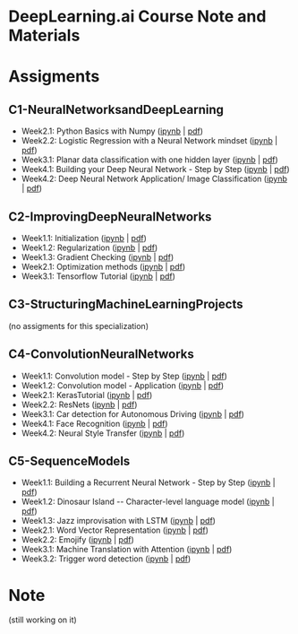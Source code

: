 # DeepLearning.ai Course Note and Materials



# Assigments
## C1-NeuralNetworksandDeepLearning
- Week2.1: Python Basics with Numpy ([ipynb](./Assigments/C1-NeuralNetworksandDeepLearning/Week%202/Python%20Basics%20with%20Numpy/Python%20Basics%20With%20Numpy%20v3.ipynb) |  [pdf](./Assigments/C1-NeuralNetworksandDeepLearning/Week%202/Python%20Basics%20with%20Numpy/Python%20Basics%20With%20Numpy%20v3.pdf))
- Week2.2: Logistic Regression with a Neural Network mindset ([ipynb](./Assigments/C1-NeuralNetworksandDeepLearning/Week%202/Logistic%20Regression%20as%20a%20Neural%20Network/Logistic%20Regression%20with%20a%20Neural%20Network%20mindset%20v5.ipynb) |  [pdf](./Assigments/C1-NeuralNetworksandDeepLearning/Week%202/Logistic%20Regression%20as%20a%20Neural%20Network/Logistic%20Regression%20with%20a%20Neural%20Network%20mindset%20v5.pdf))
- Week3.1: Planar data classification with one hidden layer ([ipynb](./Assigments/C1-NeuralNetworksandDeepLearning/Week%203/Planar%20data%20classification%20with%20one%20hidden%20layer/Planar%20data%20classification%20with%20one%20hidden%20layer%20v5.ipynb) |  [pdf](./Assigments/C1-NeuralNetworksandDeepLearning/Week%203/Planar%20data%20classification%20with%20one%20hidden%20layer/Planar%20data%20classification%20with%20one%20hidden%20layer%20v5.pdf))
- Week4.1: Building your Deep Neural Network - Step by Step ([ipynb](./Assigments/C1-NeuralNetworksandDeepLearning/Week%204/Building%20your%20Deep%20Neural%20Network%20-%20Step%20by%20Step/Building%20your%20Deep%20Neural%20Network%20-%20Step%20by%20Step%20v8.ipynb) |  [pdf](./Assigments/C1-NeuralNetworksandDeepLearning/Week%204/Building%20your%20Deep%20Neural%20Network%20-%20Step%20by%20Step/Building%20your%20Deep%20Neural%20Network%20-%20Step%20by%20Step%20v8.pdf))
- Week4.2: Deep Neural Network Application/ Image Classification ([ipynb](./Assigments/C1-NeuralNetworksandDeepLearning/Week%204/Deep%20Neural%20Network%20Application:%20Image%20Classification/Deep%20Neural%20Network%20-%20Application%20v8.ipynb) |  [pdf](./Assigments/C1-NeuralNetworksandDeepLearning/Week%204/Deep%20Neural%20Network%20Application:%20Image%20Classification/Deep%20Neural%20Network%20-%20Application%20v8.pdf))

## C2-ImprovingDeepNeuralNetworks
- Week1.1: Initialization ([ipynb](./Assigments/C2-ImprovingDeepNeuralNetworks/week5/Initialization/Initialization.ipynb) |  [pdf](./Assigments/C2-ImprovingDeepNeuralNetworks/week5/Initialization/Initialization.pdf))
- Week1.2: Regularization ([ipynb](./Assigments/C2-ImprovingDeepNeuralNetworks/week5/Regularization/Regularization%20-%20v2.ipynb) |  [pdf](./Assigments/C2-ImprovingDeepNeuralNetworks/week5/Regularization/Regularization%20-%20v2.pdf))
- Week1.3: Gradient Checking ([ipynb](./Assigments/C2-ImprovingDeepNeuralNetworks/week5/Gradient%20Checking/Gradient%20Checking%20v1.ipynb) |  [pdf](./Assigments/C2-ImprovingDeepNeuralNetworks/week5/Gradient%20Checking/Gradient%20Checking%20v1.pdf))
- Week2.1: Optimization methods ([ipynb](./Assigments/C2-ImprovingDeepNeuralNetworks/week6/Optimization%20methods.ipynb) |  [pdf](./Assigments/C2-ImprovingDeepNeuralNetworks/week6/Optimization%20methods.pdf))
- Week3.1: Tensorflow Tutorial ([ipynb](./Assigments/C2-ImprovingDeepNeuralNetworks/week7/Tensorflow%20Tutorial.ipynb) |  [pdf](./Assigments/C2-ImprovingDeepNeuralNetworks/week7/Tensorflow%20Tutorial.pdf))

## C3-StructuringMachineLearningProjects
(no assigments for this specialization)

## C4-ConvolutionNeuralNetworks
- Week1.1: Convolution model - Step by Step ([ipynb](./Assigments/C4-ConvolutionNeuralNetworks/week1/Convolution%20model%20-%20Step%20by%20Step%20-%20v2.ipynb) |  [pdf](./Assigments/C4-ConvolutionNeuralNetworks/week1/Convolution%20model%20-%20Step%20by%20Step%20-%20v2.pdf))
- Week1.2: Convolution model - Application ([ipynb](./Assigments/C4-ConvolutionNeuralNetworks/week1/Convolution%20model%20-%20Application%20-%20v1.ipynb) |  [pdf](./Assigments/C4-ConvolutionNeuralNetworks/week1/Convolution%20model%20-%20Application%20-%20v1.pdf))
- Week2.1: KerasTutorial ([ipynb](./Assigments/C4-ConvolutionNeuralNetworks/week2/KerasTutorial/Keras%20-%20Tutorial%20-%20Happy%20House%20v2.ipynb) |  [pdf](./Assigments/C4-ConvolutionNeuralNetworks/week2/KerasTutorial/Keras%20-%20Tutorial%20-%20Happy%20House%20v2.pdf))
- Week2.2: ResNets ([ipynb](./Assigments/C4-ConvolutionNeuralNetworks/week2/ResNets/Residual%20Networks%20-%20v2.ipynb) |  [pdf](./Assigments/C4-ConvolutionNeuralNetworks/week2/ResNets/Residual%20Networks%20-%20v2.pdf))
- Week3.1: Car detection for Autonomous Driving ([ipynb](./Assigments/C4-ConvolutionNeuralNetworks/week3/Car%20detection%20for%20Autonomous%20Driving/Autonomous%20driving%20application%20-%20Car%20detection%20-%20v3.ipynb) |  [pdf](./Assigments/C4-ConvolutionNeuralNetworks/week3/Car%20detection%20for%20Autonomous%20Driving/Autonomous%20driving%20application%20-%20Car%20detection%20-%20v3.pdf))
- Week4.1: Face Recognition ([ipynb](./Assigments/C4-ConvolutionNeuralNetworks/week4/Face%20Recognition/Face%20Recognition%20for%20the%20Happy%20House%20-%20v3.ipynb) |  [pdf](./Assigments/C4-ConvolutionNeuralNetworks/week4/Face%20Recognition/Face%20Recognition%20for%20the%20Happy%20House%20-%20v3.pdf))
- Week4.2: Neural Style Transfer ([ipynb](./Assigments/C4-ConvolutionNeuralNetworks/week4/Neural%20Style%20Transfer/Art%20Generation%20with%20Neural%20Style%20Transfer%20-%20v2.ipynb) |  [pdf](./Assigments/C4-ConvolutionNeuralNetworks/week4/Neural%20Style%20Transfer/Art%20Generation%20with%20Neural%20Style%20Transfer%20-%20v2.pdf))

## C5-SequenceModels
- Week1.1: Building a Recurrent Neural Network - Step by Step ([ipynb](./Assigments/C5-SequenceModels/Week%201/Building%20a%20Recurrent%20Neural%20Network%20-%20Step%20by%20Step/Building%20a%20Recurrent%20Neural%20Network%20-%20Step%20by%20Step%20-%20v3.ipynb) |  [pdf](./Assigments/C5-SequenceModels/Week%201/Building%20a%20Recurrent%20Neural%20Network%20-%20Step%20by%20Step/Building%20a%20Recurrent%20Neural%20Network%20-%20Step%20by%20Step%20-%20v3.pdf))
- Week1.2: Dinosaur Island -- Character-level language model ([ipynb](./Assigments/C5-SequenceModels/Week%201/Dinosaur%20Island%20--%20Character-level%20language%20model/Dinosaurus%20Island%20--%20Character%20level%20language%20model%20final%20-%20v3.ipynb) |  [pdf](./Assigments/C5-SequenceModels/Week%201/Dinosaur%20Island%20--%20Character-level%20language%20model/Dinosaurus%20Island%20--%20Character%20level%20language%20model%20final%20-%20v3.pdf))
- Week1.3: Jazz improvisation with LSTM ([ipynb](./Assigments/C5-SequenceModels/Week%201/Jazz%20improvisation%20with%20LSTM/Improvise%20a%20Jazz%20Solo%20with%20an%20LSTM%20Network%20-%20v3.ipynb) |  [pdf](./Assigments/C5-SequenceModels/Week%201/Jazz%20improvisation%20with%20LSTM/Improvise%20a%20Jazz%20Solo%20with%20an%20LSTM%20Network%20-%20v3.pdf))
- Week2.1: Word Vector Representation ([ipynb](./Assigments/C5-SequenceModels/Week%202/Word%20Vector%20Representation/Operations%20on%20word%20vectors%20-%20v2.ipynb) |  [pdf](./Assigments/C5-SequenceModels/Week%202/Word%20Vector%20Representation/Operations%20on%20word%20vectors%20-%20v2.pdf))
- Week2.2: Emojify ([ipynb](./Assigments/C5-SequenceModels/Week%202/Emojify/Emojify%20-%20v2.ipynb) |  [pdf](./Assigments/C5-SequenceModels/Week%202/Emojify/Emojify%20-%20v2.pdf))
- Week3.1: Machine Translation with Attention ([ipynb](./Assigments/C5-SequenceModels/Week%203/Machine%20Translation/Neural%20machine%20translation%20with%20attention%20-%20v4.ipynb) |  [pdf](./Assigments/C5-SequenceModels/Week%203/Machine%20Translation/Neural%20machine%20translation%20with%20attention%20-%20v4.pdf))
- Week3.2: Trigger word detection ([ipynb](./Assigments/C5-SequenceModels/Week%203/Trigger%20word%20detection/Trigger%20word%20detection%20-%20v1.ipynb) |  [pdf](./Assigments/C5-SequenceModels/Week%203/Trigger%20word%20detection/Trigger%20word%20detection%20-%20v1.pdf))


# Note
(still working on it)


